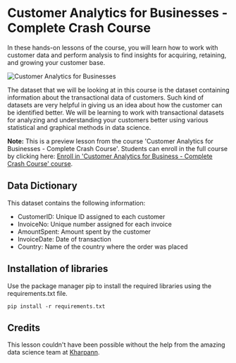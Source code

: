 # Customer Analytics for Businesses - Complete Crash Course

In these hands-on lessons of the course, you will learn how to work with customer data and perform analysis to find insights for acquiring, retaining, and growing your customer base. 

![Customer Analytics for Businesses](https://drive.google.com/uc?export=view&id=1MWeKL_JTevgUKEYz9logfYm7WkQBMYXH)

The dataset that we will be looking at in this course is the dataset containing information about the transactional data of customers. Such kind of datasets are very helpful in giving us an idea about how the customer can be identified better. We will be learning to work with transactional datasets for analyzing and understanding your customers better using various statistical and graphical methods in data science.

**Note:** This is a preview lesson from the course 'Customer Analytics for Businesses - Complete Crash Course'. Students can enroll in the full course by clicking here: [Enroll in 'Customer Analytics for Business - Complete Crash Course' course](https://www.udemy.com/course/customer-analytics-for-businesses-complete-crash-course/?referralCode=B6161B3BFFD06DBBAE86).

## Data Dictionary

This dataset contains the following information:

- CustomerID: Unique ID assigned to each customer
- InvoiceNo: Unique number assigned for each invoice
- AmountSpent: Amount spent by the customer
- InvoiceDate: Date of transaction
- Country: Name of the country where the order was placed

## Installation of libraries

Use the package manager pip to install the required libraries using the requirements.txt file.

`pip install -r requirements.txt`

## Credits

This lesson couldn't have been possible without the help from the amazing data science team at [Kharpann](https://kharpann.com/).